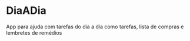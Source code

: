# DiaADia
App para ajuda com tarefas do dia a dia como tarefas, lista de compras e lembretes de remédios
